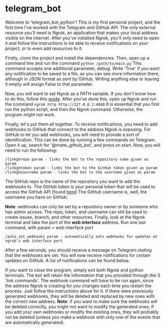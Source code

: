 # telegram_bot

Welcome to 'telegram_bot_python'! This is my first personal project, and the first time I've worked with the
Telegram and GitHub API. The only external resource you'll need is Ngrok, an application that makes your local
address visible on the internet. After you've installed Ngrok, you'll only need to open it and follow the instructions
to be able to receive notifications on your project, or to even add resources to it.

Firstly, clone the project and install the dependencies. Then, open up a command line and run the command
```python /path/to/main.py```
This command accepts one additional parameter, debug. Write 'True' if you want any notification to be saved to a file,
as you can see more information there, although in JSON format as sent by GitHub. Writing anything else or leaving it
empty will assign False to that parameter.

Now, you will want to set Ngrok as a $PATH$ variable. If you don't know how to do this, follow this [guide](https://www.educative.io/answers/how-to-add-an-application-path-to-system-environment-variables).
After you've done this, open up Ngrok and run the command
```ngrok http http://127.0.0.1:4040```
It is essential that you first run the python script, and then the Ngrok command. Otherwise, the program might not work.

Finally, let's put them all together. To receive notifications, you need to add webhooks to GitHub that connect
to the address Ngrok is exposing. For GitHub to let you add webhooks, you will need to provide a sort of identification.
This can be done by running a few commands on Telegram.
Open it up, search for '@matei_github_bot', and press on start. Now, you will need to run the following:
```
/linkghrepo param - links the bot to the repository name given as param
/linkghtoken param - links the bot to the GitHub token given as param
/linkghusername param - links the bot to the username given as param
```
The GitHub repo is the name of the repository you want to add the webhooks to.
The GitHub token is your personal token that will be used to access the GitHub API (found [here](https://github.com/settings/tokens))
The GitHub username is, well, the username you have on GitHub.

**Note**: webhooks can only be set by a repository owner or by someone who has admin access. The repo, token, and username
can still be used to create issues, branch, and other resources.
Finally, look at the Ngrok terminal and take the port of the **web interface** address.
Run one last command, with param = web interface port
```
/auto_set_webhooks param - automatically sets webhooks for updates on ngrok's web interface port
```
After a few seconds, you should receive a message on Telegram stating that the webhooks are set. You will now receive
notifications for certain updates on GitHub. A list of notifications can be found below.

If you want to close the program, simply exit both Ngrok and python terminals. The bot will retain the information that
you provided through the 3 'link commands'. The webhook command will have to be run again, since the address Ngrok
is creating for you changes each time you restart the process. Just follow the instructions above for it. If there were
previously generated webhooks, they will be deleted and replaced by new ones with the correct new address.
**Note**: if you want to make sure the webhooks will be deleted correctly, you might not want to modify the generated ones;
if you add your own webhooks or modify the existing ones, they will probably not be deleted (unless you make a webhook
with only one of the events that are automatically generated).

